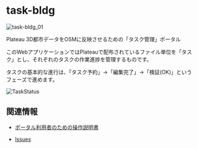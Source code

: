# task-bldg

![task-bldg_01](https://user-images.githubusercontent.com/4383607/183314618-e509e5c9-b6ad-48b7-b072-cd36c8569894.png)

Plateau 3D都市データをOSMに反映させるための「タスク管理」ポータル

このWebアプリケーションではPlateauで配布されているファイル単位を「タスク」とし、それぞれのタスクの作業進捗を管理するものです。

タスクの基本的な進行は、「タスク予約」→「編集完了」→「検証(OK)」というフェーズで進めます。

![TaskStatus](https://github.com/yuuhayashi/task-bldg/wiki/uml/TaskStatus.png)


## 関連情報

- [ポータル利用者のための操作説明書](https://github.com/yuuhayashi/task-bldg/wiki/HowToUse)

- [Issues](https://github.com/yuuhayashi/task-bldg/issues)
